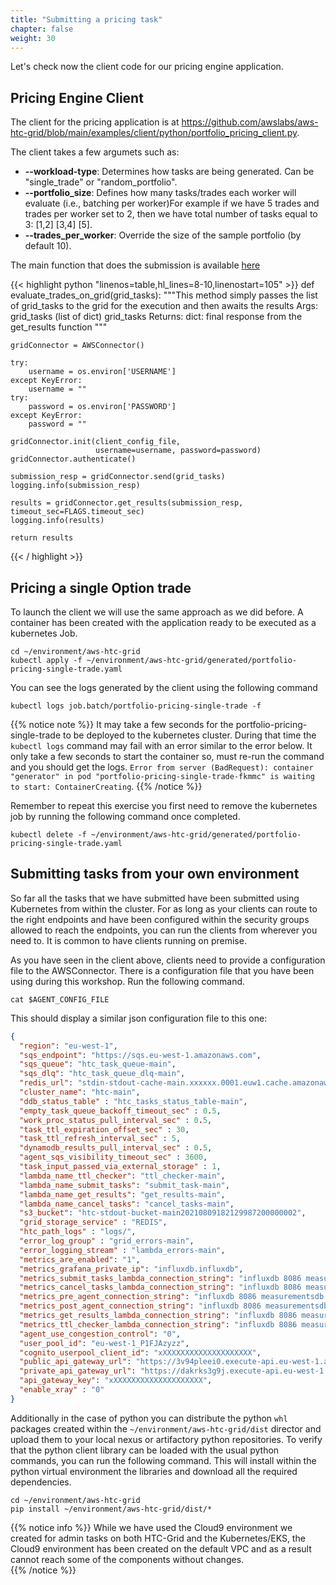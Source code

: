 ```yaml
---
title: "Submitting a pricing task"
chapter: false
weight: 30
---
```


Let's check now the client code for our pricing engine application.

## Pricing Engine Client

The client for the pricing application is at https://github.com/awslabs/aws-htc-grid/blob/main/examples/client/python/portfolio_pricing_client.py.

The client takes a few argumets such as:
* **--workload-type**: Determines how tasks are being generated. Can be "single_trade" or "random_portfolio".
* **--portfolio_size**: Defines how many tasks/trades each worker will evaluate (i.e., batching per worker)For example if we have 5 trades and trades per worker set to 2, then we have total number of tasks equal to 3: [1,2] [3,4] [5].
* **--trades_per_worker**: Override the size of the sample portfolio (by default 10).

The main function that does the submission is available [here](https://github.com/awslabs/aws-htc-grid/blob/main/examples/client/python/portfolio_pricing_client.py#L116-L137) 

{{< highlight python "linenos=table,hl_lines=8-10,linenostart=105" >}}
def evaluate_trades_on_grid(grid_tasks):
    """This method simply passes the list of grid_tasks to the grid for the execution and then awaits the results
    Args:
        grid_tasks (list of dict) grid_tasks
    Returns:
        dict: final response from the get_results function
    """

    gridConnector = AWSConnector()

    try:
        username = os.environ['USERNAME']
    except KeyError:
        username = ""
    try:
        password = os.environ['PASSWORD']
    except KeyError:
        password = ""

    gridConnector.init(client_config_file,
                       username=username, password=password)
    gridConnector.authenticate()

    submission_resp = gridConnector.send(grid_tasks)
    logging.info(submission_resp)

    results = gridConnector.get_results(submission_resp, timeout_sec=FLAGS.timeout_sec)
    logging.info(results)

    return results
{{< / highlight >}}


## Pricing a single Option trade 

To launch the client we will use the same approach as we did before. A container has been created with the application ready to be executed as a kubernetes Job. 

```
cd ~/environment/aws-htc-grid
kubectl apply -f ~/environment/aws-htc-grid/generated/portfolio-pricing-single-trade.yaml 
```

You can see the logs generated by the client using the following command

```
kubectl logs job.batch/portfolio-pricing-single-trade -f   
```
{{% notice note %}}
It may take a few seconds for the portfolio-pricing-single-trade to be deployed to the kubernetes cluster. During that time the `kubectl logs` command may fail with an error similar to the error below. It only take a few seconds to start the container so, must re-run the command and you should get the logs. `Error from server (BadRequest): container "generator" in pod "portfolio-pricing-single-trade-fkmmc" is waiting to start: ContainerCreating`. 
{{% /notice %}}

Remember to repeat this exercise you first need to remove the kubernetes job by running the following command once completed.

```
kubectl delete -f ~/environment/aws-htc-grid/generated/portfolio-pricing-single-trade.yaml
```

## Submitting tasks from your own environment

So far all the tasks that we have submitted have been submitted using Kubernetes from within the cluster. For as long as your clients can route to the right endpoints and have been configured within the security groups allowed to reach the endpoints, you can run the clients from wherever you need to. It is common to have clients running on premise.

As you have seen in the client above, clients need to provide a configuration file to the AWSConnector. There is a configuration file that you have been using during this workshop. Run the following command.

```
cat $AGENT_CONFIG_FILE
```

This should display a similar json configuration file to this one:

```json
{
  "region": "eu-west-1",
  "sqs_endpoint": "https://sqs.eu-west-1.amazonaws.com",
  "sqs_queue": "htc_task_queue-main",
  "sqs_dlq": "htc_task_queue_dlq-main",
  "redis_url": "stdin-stdout-cache-main.xxxxxx.0001.euw1.cache.amazonaws.com",
  "cluster_name": "htc-main",
  "ddb_status_table" : "htc_tasks_status_table-main",
  "empty_task_queue_backoff_timeout_sec" : 0.5,
  "work_proc_status_pull_interval_sec" : 0.5,
  "task_ttl_expiration_offset_sec" : 30,
  "task_ttl_refresh_interval_sec" : 5,
  "dynamodb_results_pull_interval_sec" : 0.5,
  "agent_sqs_visibility_timeout_sec" : 3600,
  "task_input_passed_via_external_storage" : 1,
  "lambda_name_ttl_checker": "ttl_checker-main",
  "lambda_name_submit_tasks": "submit_task-main",
  "lambda_name_get_results": "get_results-main",
  "lambda_name_cancel_tasks": "cancel_tasks-main",
  "s3_bucket": "htc-stdout-bucket-main20210809182129987200000002",
  "grid_storage_service" : "REDIS",
  "htc_path_logs" : "logs/",
  "error_log_group" : "grid_errors-main",
  "error_logging_stream" : "lambda_errors-main",
  "metrics_are_enabled": "1",
  "metrics_grafana_private_ip": "influxdb.influxdb",
  "metrics_submit_tasks_lambda_connection_string": "influxdb 8086 measurementsdb submit_tasks",
  "metrics_cancel_tasks_lambda_connection_string": "influxdb 8086 measurementsdb cancel_tasks",
  "metrics_pre_agent_connection_string": "influxdb 8086 measurementsdb agent_pre",
  "metrics_post_agent_connection_string": "influxdb 8086 measurementsdb agent_post",
  "metrics_get_results_lambda_connection_string": "influxdb 8086 measurementsdb get_results",
  "metrics_ttl_checker_lambda_connection_string": "influxdb 8086 measurementsdb ttl_checker",
  "agent_use_congestion_control": "0",
  "user_pool_id": "eu-west-1_P1FJAzyzz",
  "cognito_userpool_client_id": "xXXXXXXXXXXXXXXXXXXXX",
  "public_api_gateway_url": "https://3v94pleei0.execute-api.eu-west-1.amazonaws.com/v1",
  "private_api_gateway_url": "https://dakrks3g9j.execute-api.eu-west-1.amazonaws.com/v1",
  "api_gateway_key": "xXXXXXXXXXXXXXXXXXXXX",
  "enable_xray" : "0"
}
```

Additionally in the case of python you can distribute the python `whl` packages created within the `~/environment/aws-htc-grid/dist` director and upload them to your local nexus or artifactory python repositories. To verify that the python client library can be loaded with the usual python commands, you can run the following command. This will install within the python virtual environment the libraries and download all the required dependencies.

```
cd ~/environment/aws-htc-grid
pip install ~/environment/aws-htc-grid/dist/*
```

{{% notice info %}}
While we have used the Cloud9 environment we created for admin tasks on both HTC-Grid and the Kubernetes/EKS, the Cloud9 environment has been created on the default VPC and as a result cannot reach some of the components without changes.  
{{% /notice %}}


